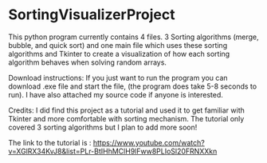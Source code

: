 # SortingVisualizerProject

This python program currently contains 4 files. 3 Sorting algorithms (merge, bubble, and quick sort) and one main file which uses these sorting algorithms and Tkinter to create a visualization of how each sorting algorithm behaves when solving random arrays. 

Download instructions:
  If you just want to run the program you can download .exe file and start the file, (the program does take 5-8 seconds to run). I have also attached my source code if anyone is     interested.
  
Credits:
I did find this project as a tutorial and used it to get familiar with Tkinter and more comfortable with sorting mechanism. The tutorial only covered 3 sorting algorithms but I plan to add more soon!

The link to the tutorial is : https://www.youtube.com/watch?v=XGlRX34KvJ8&list=PLr-BtIHhMClH9lFww8PLIoSl20FRNXXkn


